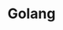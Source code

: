 ---
title: "Golang"
description: "Golang 的一些小技巧"
slug: "Golang"
image: "go.jpg"
style:
    background: "#97d6ff"
    color: "#fff"
---